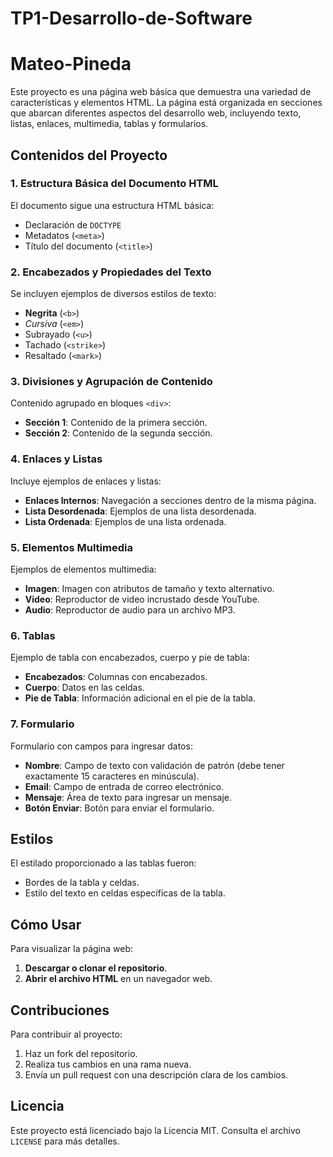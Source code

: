 # TP1-Desarrollo-de-Software
# Mateo-Pineda

Este proyecto es una página web básica que demuestra una variedad de características y elementos HTML. La página está organizada en secciones que abarcan diferentes aspectos del desarrollo web, incluyendo texto, listas, enlaces, multimedia, tablas y formularios.

## Contenidos del Proyecto

### 1. Estructura Básica del Documento HTML

El documento sigue una estructura HTML básica:
- Declaración de `DOCTYPE`
- Metadatos (`<meta>`)
- Título del documento (`<title>`)

### 2. Encabezados y Propiedades del Texto

Se incluyen ejemplos de diversos estilos de texto:
- **Negrita** (`<b>`)
- *Cursiva* (`<em>`)
- Subrayado (`<u>`)
- Tachado (`<strike>`)
- Resaltado (`<mark>`)

### 3. Divisiones y Agrupación de Contenido

Contenido agrupado en bloques `<div>`:
- **Sección 1**: Contenido de la primera sección.
- **Sección 2**: Contenido de la segunda sección.

### 4. Enlaces y Listas

Incluye ejemplos de enlaces y listas:
- **Enlaces Internos**: Navegación a secciones dentro de la misma página.
- **Lista Desordenada**: Ejemplos de una lista desordenada.
- **Lista Ordenada**: Ejemplos de una lista ordenada.

### 5. Elementos Multimedia

Ejemplos de elementos multimedia:
- **Imagen**: Imagen con atributos de tamaño y texto alternativo.
- **Video**: Reproductor de video incrustado desde YouTube.
- **Audio**: Reproductor de audio para un archivo MP3.

### 6. Tablas

Ejemplo de tabla con encabezados, cuerpo y pie de tabla:
- **Encabezados**: Columnas con encabezados.
- **Cuerpo**: Datos en las celdas.
- **Pie de Tabla**: Información adicional en el pie de la tabla.

### 7. Formulario

Formulario con campos para ingresar datos:
- **Nombre**: Campo de texto con validación de patrón (debe tener exactamente 15 caracteres en minúscula).
- **Email**: Campo de entrada de correo electrónico.
- **Mensaje**: Área de texto para ingresar un mensaje.
- **Botón Enviar**: Botón para enviar el formulario.

## Estilos

El estilado proporcionado a las tablas fueron:
- Bordes de la tabla y celdas.
- Estilo del texto en celdas específicas de la tabla.

## Cómo Usar

Para visualizar la página web:
1. **Descargar o clonar el repositorio**.
2. **Abrir el archivo HTML** en un navegador web.

## Contribuciones

Para contribuir al proyecto:
1. Haz un fork del repositorio.
2. Realiza tus cambios en una rama nueva.
3. Envía un pull request con una descripción clara de los cambios.

## Licencia

Este proyecto está licenciado bajo la Licencia MIT. Consulta el archivo `LICENSE` para más detalles.

